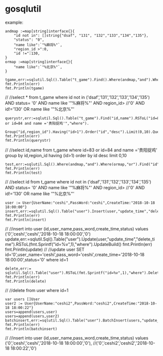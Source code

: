 # gosqlutil

example:

	andmap :=map[string]interface{}{
		"id not in": []string{"dsaf", "131", "132","133","134","135"},
		"status": "0",
		"name like":`"%麻将%"`,
		"region_id >":0,
		"id !=":130,
	}
	ormap :=map[string]interface{}{
		"name like":`"%北京%"`,
	}

	tgame,err:=sqlutil.Sql().Table("t_game").Find().Where(andmap,"and").Where(ormap,"or").QueryBuild()
	fmt.Println(err)
	fmt.Println(tgame)
//  <nil>
//select * from t_game where id not in  ('dsaf','131','132','133','134','135')  AND status= '0' AND name like '"%麻将%"' AND region_id> //'0' AND id!='130' OR name like '"%北京%"'

	querystr,err:=sqlutil.Sql().Table("t_game").Find("id,name").RSToL("id=83 or id=84 and name ='贵阳捉鸡'","where").
		          Group("id,region_id").Having("id>1").Order("id","desc").Limit(0,10).QueryBuild()
	fmt.Println(err)
	fmt.Println(querystr)
//<nil>
//select id,name from t_game where id=83 or id=84 and name ='贵阳捉鸡' group by id,region_id having (id>1) order by id desc limit 0,10 
	
	test,err:=sqlutil.Sql().Where(andmap,"and").Where(ormap,"or").Find("id").Table("t_game").QueryBuild()
	fmt.Println(err)
	fmt.Println(test)
//<nil>
//select id from t_game where id not in  ('dsaf','131','132','133','134','135')  AND status= '0' AND name like '"%麻将%"' AND region_id> //'0' AND id!='130' OR name like '"%北京%"'
	
	user := User{UserName:"ceshi",PassWord:"ceshi",CreateTime:"2018-10-18 18:00:00"}
	insert,err:=sqlutil.Sql().Table("user").Insert(user,"update_time","delete_time").InsertBuild()
	fmt.Println(err)
	fmt.Println(insert)
//<nil>
//insert into user  (id,user_name,pass_word,create_time,status) values ('0','ceshi','ceshi','2018-10-18 18:00:00','0') 
	update,err:=sqlutil.Sql().Table("user").Update(user,"update_time","delete_time").RSToL(fmt.Sprintf("id=%v",1),"where").UpdateBuild()
	fmt.Println(err)
	fmt.Println(update)
	//<nil>
	//update user  SET id='0',user_name='ceshi',pass_word='ceshi',create_time='2018-10-18 18:00:00',status='0' where id=1 

	delete,err:= sqlutil.Sql().Table("user").RSToL(fmt.Sprintf("id=%v",1),"where").DeleteBuild()
	fmt.Println(err)
	fmt.Println(delete)
//<nil>
//delete from user where id=1 

	var users []User
	user2 := User{UserName:"ceshi2",PassWord:"ceshi2",CreateTime:"2018-10-18 18:00:22"}
	users=append(users,user)
	users=append(users,user2)
	batchinsert,err:=sqlutil.Sql().Table("user").BatchInsert(users,"update_time","delete_time").InsertBuild()
	fmt.Println(err)
	fmt.Println(batchinsert)
  //<nil>
//insert into user (id,user_name,pass_word,create_time,status)  values ('0','ceshi','ceshi','2018-10-18 18:00:00','0'),				//('0','ceshi2','ceshi2','2018-10-18 18:00:22','0')
  
  
 
